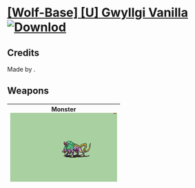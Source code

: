 # [\[Wolf-Base\] \[U\] Gwyllgi Vanilla](./) [![Downlod](https://img.shields.io/badge/Download--red?style=social&logo=github)](https://minhaskamal.github.io/DownGit/#/home?url=https://github.com/Klokinator/FE-Repo/tree/main/Battle%20Animations%2FMonsters%20-%20Basic%20Types%2F%5BWolf-Base%5D%20%5BU%5D%20Gwyllgi%20Vanilla)
## Credits

Made by .

## Weapons

| <b>Monster</b><br/><img alt="Monster animation" src="./8.%20Monster/Monster.gif"/> |
| :---: |
